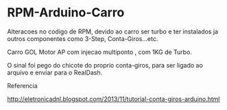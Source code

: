 # RPM-Arduino-Carro

Alteracoes no codigo de RPM, devido ao carro ser turbo e ter instalados ja outros componentes como 3-Step, Conta-Giros...etc.

Carro GOL Motor AP com injecao multiponto , com 1KG de Turbo.

O sinal foi pego do chicote do proprio conta-giros, para ser ligado ao arquivo e enviar para o RealDash.

Referencia

http://eletronicadnl.blogspot.com/2013/11/tutorial-conta-giros-arduino.html
